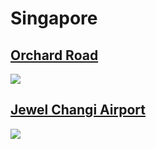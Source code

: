 
# Singapore

## [Orchard Road](https://www.apple.com/sg/retail/orchardroad/)
<img src="https://www.apple.com/sg/retail/orchardroad/images/hero_large_2x.jpg"/>

## [Jewel Changi Airport](https://www.apple.com/sg/retail/jewelchangiairport/)
<img src="https://www.apple.com/sg/retail/jewelchangiairport/images/hero_large_2x.jpg"/>
